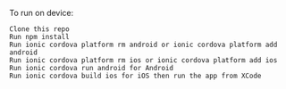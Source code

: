 To run on device:

    Clone this repo
    Run npm install
    Run ionic cordova platform rm android or ionic cordova platform add android
    Run ionic cordova platform rm ios or ionic cordova platform add ios
    Run ionic cordova run android for Android
    Run ionic cordova build ios for iOS then run the app from XCode
